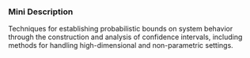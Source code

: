 ### Mini Description

Techniques for establishing probabilistic bounds on system behavior through the construction and analysis of confidence intervals, including methods for handling high-dimensional and non-parametric settings.
